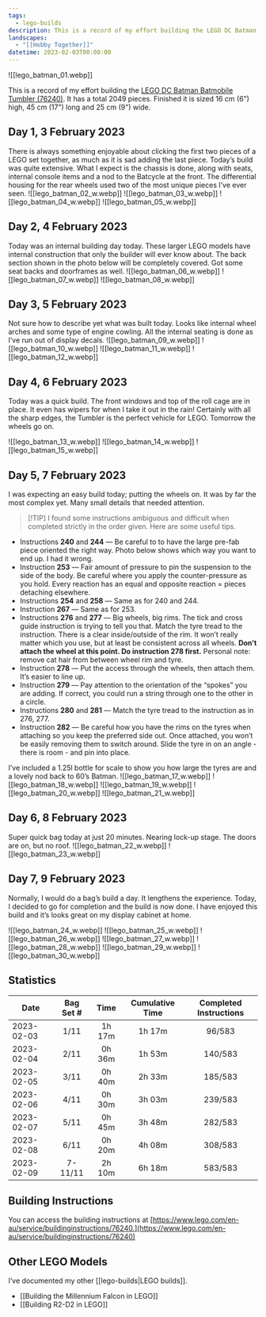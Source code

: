 ```yaml
---
tags:
  - lego-builds
description: This is a record of my effort building the LEGO DC Batman Batmobile Tumbler (76240). It has a total 2049 pieces. Finished it is sized 16 cm (6”) high, 45 cm (17”) long and 25 cm (9”) wide.
landscapes:
  - "[[Hobby Together]]"
datetime: 2023-02-03T00:00:00
---
```

![[lego_batman_01.webp]]

This is a record of my effort building the [LEGO DC Batman Batmobile Tumbler (76240)](https://www.lego.com/en-au/product/lego-dc-batman-batmobile-tumbler-76240). It has a total 2049 pieces. Finished it is sized 16 cm (6") high, 45 cm (17") long and 25 cm (9") wide.

## Day 1, 3 February 2023
There is always something enjoyable about clicking the first two pieces of a LEGO set together, as much as it is sad adding the last piece. Today’s build was quite extensive. What I expect is the chassis is done, along with seats, internal console items and a nod to the Batcycle at the front. The differential housing for the rear wheels used two of the most unique pieces I’ve ever seen.
![[lego_batman_02_w.webp]]
![[lego_batman_03_w.webp]]
![[lego_batman_04_w.webp]]
![[lego_batman_05_w.webp]]
## Day 2, 4 February 2023
Today was an internal building day today. These larger LEGO models have internal construction that only the builder will ever know about. The back section shown in the photo below will be completely covered. Got some seat backs and doorframes as well.
![[lego_batman_06_w.webp]]
![[lego_batman_07_w.webp]]
![[lego_batman_08_w.webp]]
## Day 3, 5 February 2023
Not sure how to describe yet what was built today. Looks like internal wheel arches and some type of engine cowling. All the internal seating is done as I’ve run out of display decals.
![[lego_batman_09_w.webp]]
![[lego_batman_10_w.webp]]
![[lego_batman_11_w.webp]]
![[lego_batman_12_w.webp]]
## Day 4, 6 February 2023
Today was a quick build. The front windows and top of the roll cage are in place. It even has wipers for when I take it out in the rain! Certainly with all the sharp edges, the Tumbler is the perfect vehicle for LEGO. Tomorrow the wheels go on.

![[lego_batman_13_w.webp]]
![[lego_batman_14_w.webp]]
![[lego_batman_15_w.webp]]
## Day 5, 7 February 2023
I was expecting an easy build today; putting the wheels on. It was by far the most complex yet. Many small details that needed attention.

> [!TIP] I found some instructions ambiguous and difficult when completed strictly in the order given. Here are some useful tips.

- Instructions **240** and **244** — Be careful to to have the large pre-fab piece oriented the right way. Photo below shows which way you want to end up. I had it wrong.
- Instruction **253** — Fair amount of pressure to pin the suspension to the side of the body. Be careful where you apply the counter-pressure as you hold. Every reaction has an equal and opposite reaction = pieces detaching elsewhere.
- Instructions **254** and **258** — Same as for 240 and 244.
- Instruction **267** — Same as for 253.
- Instructions **276** and **277** — Big wheels, big rims. The tick and cross guide instruction is trying to tell you that. Match the tyre tread to the instruction. There is a clear inside/outside of the rim. It won’t really matter which you use, but at least be consistent across all wheels. **Don’t attach the wheel at this point. Do instruction **278** first.** Personal note: remove cat hair from between wheel rim and tyre.
- Instruction **278** — Put the access through the wheels, then attach them. It’s easier to line up.
- Instruction **279** — Pay attention to the orientation of the “spokes” you are adding. If correct, you could run a string through one to the other in a circle.
- Instructions **280** and **281** — Match the tyre tread to the instruction as in 276, 277.
- Instruction **282** — Be careful how you have the rims on the tyres when attaching so you keep the preferred side out. Once attached, you won’t be easily removing them to switch around. Slide the tyre in on an angle - there is room - and pin into place.

I’ve included a 1.25l bottle for scale to show you how large the tyres are and a lovely nod back to 60’s Batman.
![[lego_batman_17_w.webp]]
![[lego_batman_18_w.webp]]
![[lego_batman_19_w.webp]]
![[lego_batman_20_w.webp]]
![[lego_batman_21_w.webp]]
## Day 6, 8 February 2023
Super quick bag today at just 20 minutes. Nearing lock-up stage. The doors are on, but no roof.
![[lego_batman_22_w.webp]]
![[lego_batman_23_w.webp]]
## Day 7, 9 February 2023
Normally, I would do a bag’s build a day. It lengthens the experience. Today, I decided to go for completion and the build is now done. I have enjoyed this build and it’s looks great on my display cabinet at home.

![[lego_batman_24_w.webp]]
![[lego_batman_25_w.webp]]
![[lego_batman_26_w.webp]]
![[lego_batman_27_w.webp]]
![[lego_batman_28_w.webp]]
![[lego_batman_29_w.webp]]
![[lego_batman_30_w.webp]]

## Statistics

| Date       | Bag Set \# | Time   | Cumulative Time | Completed Instructions |
| ---------- | :--------: | :----: | :-------------: | :--------------------: |
| 2023-02-03 | 1/11       | 1h 17m | 1h 17m          | 96/583                 |
| 2023-02-04 | 2/11       | 0h 36m | 1h 53m          | 140/583                |
| 2023-02-05 | 3/11       | 0h 40m | 2h 33m          | 185/583                |
| 2023-02-06 | 4/11       | 0h 30m | 3h 03m          | 239/583                |
| 2023-02-07 | 5/11       | 0h 45m | 3h 48m          | 282/583                |
| 2023-02-08 | 6/11       | 0h 20m | 4h 08m          | 308/583                |
| 2023-02-09 | 7-11/11    | 2h 10m | 6h 18m          | 583/583                |

## Building Instructions
You can access the building instructions at [https://www.lego.com/en-au/service/buildinginstructions/76240.](https://www.lego.com/en-au/service/buildinginstructions/76240)

## Other LEGO Models
I’ve documented my other [[lego-builds|LEGO builds]].
- [[Building the Millennium Falcon in LEGO]]
- [[Building R2-D2 in LEGO]]



